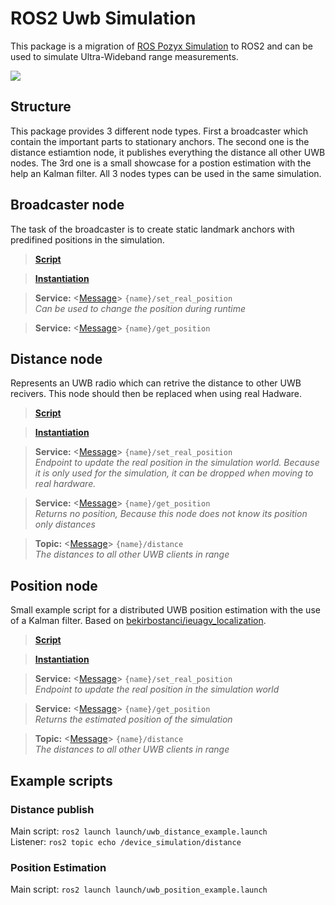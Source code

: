 # ROS2 Uwb Simulation
This package is a migration of [ROS Pozyx Simulation](https://github.com/bekirbostanci/pozyx_simulation) to ROS2 and can be used to simulate Ultra-Wideband range measurements.


![](https://raw.githubusercontent.com/bekirbostanci/ros_pozyx_simulation/master/docs/1.png)

## Structure
This package provides 3 different node types. First a broadcaster which contain the important parts to stationary anchors. The second one is the distance estiamtion node, it publishes everything the distance all other UWB nodes. The 3rd one is a small showcase for a postion estimation with the help an Kalman filter. All 3 nodes types can be used in the same simulation.

## Broadcaster node
The task of the broadcaster is to create static landmark anchors with predifined positions in the simulation.

> [**Script**](src/uwb_broadcaster.py)   

> [**Instantiation**](launch/uwb_anchors_set.launch#L2)

> **Service:** <[Message](srv/RealPosition.srv)> `{name}/set_real_position`  
> *Can be used to change the position during runtime*  

> **Service:** <[Message](srv/UwbPosition.srv)> `{name}/get_position`  

## Distance node
Represents an UWB radio which can retrive the distance to other UWB recivers. This node should then be replaced when using real Hadware.

> [**Script**](src/uwb_position.py)   

> [**Instantiation**](launch/uwb_distance_example.launch#L11)

> **Service:** <[Message](srv/RealPosition.srv)> `{name}/set_real_position`  
> *Endpoint to update the real position in the simulation world. Because it is only used for the simulation, it can be dropped when moving to real hardware.*  

> **Service:** <[Message](srv/UwbPosition.srv)> `{name}/get_position`  
> *Returns no position, Because this node does not know its position only distances*  

> **Topic:** <[Message](msg/UwbData.msg)> `{name}/distance`  
> *The distances to all other UWB clients in range*  

## Position node
Small example script for a distributed UWB position estimation with the use of a Kalman filter. Based on [bekirbostanci/ieuagv_localization](https://github.com/bekirbostanci/ieuagv_localization/blob/master/src/kalman_filter_localization.py#L84).

> [**Script**](src/uwb_position.py) 

> [**Instantiation**](launch/uwb_position_example.launch#L5)  

> **Service:** <[Message](srv/RealPosition.srv)> `{name}/set_real_position`  
> *Endpoint to update the real position in the simulation world*  

> **Service:** <[Message](srv/UwbPosition.srv)> `{name}/get_position`  
> *Returns the estimated position of the simulation*  

> **Topic:** <[Message](msg/UwbData.msg)> `{name}/distance`  
> *The distances to all other UWB clients in range*  

## Example scripts

### Distance publish
Main script: `ros2 launch launch/uwb_distance_example.launch`  
Listener:    `ros2 topic echo /device_simulation/distance`  

### Position Estimation
Main script: `ros2 launch launch/uwb_position_example.launch`  

